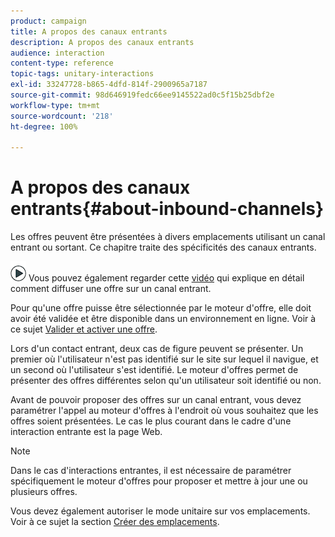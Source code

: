 ```yaml
---
product: campaign
title: A propos des canaux entrants
description: A propos des canaux entrants
audience: interaction
content-type: reference
topic-tags: unitary-interactions
exl-id: 33247728-b865-4dfd-814f-2900965a7187
source-git-commit: 98d646919fedc66ee9145522ad0c5f15b25dbf2e
workflow-type: tm+mt
source-wordcount: '218'
ht-degree: 100%

---
```


# A propos des canaux entrants{#about-inbound-channels}

Les offres peuvent être présentées à divers emplacements utilisant un canal entrant ou sortant. Ce chapitre traite des spécificités des canaux entrants.

![](assets/do-not-localize/how-to-video.png) Vous pouvez également regarder cette [vidéo](https://helpx.adobe.com/campaign/classic/how-to/deliver-an-offer-on-inbound-channel-in-acv6.html) qui explique en détail comment diffuser une offre sur un canal entrant.

Pour qu&#39;une offre puisse être sélectionnée par le moteur d&#39;offre, elle doit avoir été validée et être disponible dans un environnement en ligne. Voir à ce sujet [Valider et activer une offre](../../interaction/using/approving-and-activating-an-offer.md).

Lors d&#39;un contact entrant, deux cas de figure peuvent se présenter. Un premier où l&#39;utilisateur n&#39;est pas identifié sur le site sur lequel il navigue, et un second où l&#39;utilisateur s&#39;est identifié. Le moteur d&#39;offres permet de présenter des offres différentes selon qu&#39;un utilisateur soit identifié ou non.

Avant de pouvoir proposer des offres sur un canal entrant, vous devez paramétrer l&#39;appel au moteur d&#39;offres à l&#39;endroit où vous souhaitez que les offres soient présentées. Le cas le plus courant dans le cadre d&#39;une interaction entrante est la page Web.

>[!NOTE]
>
>Dans le cas d&#39;interactions entrantes, il est nécessaire de paramétrer spécifiquement le moteur d&#39;offres pour proposer et mettre à jour une ou plusieurs offres.
>
>Vous devez également autoriser le mode unitaire sur vos emplacements. Voir à ce sujet la section [Créer des emplacements](../../interaction/using/creating-offer-spaces.md).
